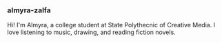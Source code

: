 ### almyra-zalfa

Hi! I'm Almyra, a college student at State Polythecnic of Creative Media. I love listening to music, drawing, and reading fiction novels.
